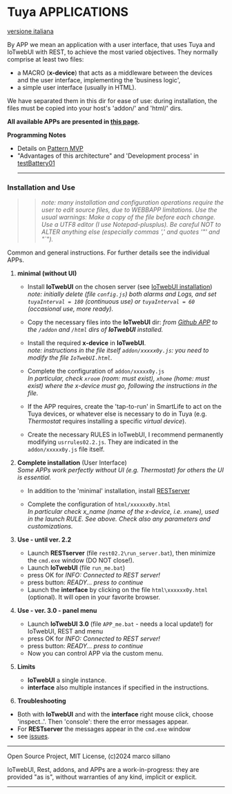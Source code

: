 #  Tuya APPLICATIONS 
[versione italiana](https://github.com/msillano/IoTwebUI/blob/main/APP/LEGGIMI.md)

By APP we mean an application with a user interface, that uses Tuya and IoTwebUI with REST, to achieve the most varied objectives.
They normally comprise at least two files: 
* a MACRO (**x-device**) that acts as a middleware between the devices and the user interface, implementing the 'business logic', 
* a simple user interface (usually in HTML).

We have separated them in this dir for ease of use: during installation, the files must be copied into your host's 'addon/' and 'html/' dirs.

**All available APPs are presented in [this page](https://github.com/msillano/IoTwebUI/blob/main/APP/Overviews.md).**

**Programming Notes**<br>
* Details on [Pattern MVP](https://github.com/msillano/IoTwebUI/blob/main/html/clima01-leggimi.md#pattern-mvp) 
* "Advantages of this architecture" and 'Development process' in [testBattery01](https://github.com/msillano/IoTwebUI/blob/main/addon/TestBattery01_leggimi.pdf) <hr>


### Installation and Use
>>_note: many installation and configuration operations require the user to edit source files, due to WEBBAPP limitations. Use the usual warnings: Make a copy of the file before each change. Use a UTF8 editor (I use Notepad-plusplus). Be careful NOT to ALTER anything else (especially commas ',' and quotes '"' and "`")._

Common and general instructions. For further details see the individual APPs.

1. **minimal (without UI)**
   * Install **IoTwebUI** on the chosen server (see [IoTwebUI installation](https://github.com/msillano/IoTwebUI/blob/main/LEGGIMI22.md#installation))<br>
_note: initially delete (file `config.js`) both alarms and Logs, and set `tuyaInterval = 180` (continuous use) or `tuyaInterval = 60` (occasional use, more ready)._

   * Copy the necessary files into the **IoTwebUI** dir: _from [Github APP](https://github.com/msillano/IoTwebUI/tree/main/APP) to the `/addon` and `/html` dirs of **IoTwebUI** installed._

   * Install the required **x-device** in **IoTwebUI**.<br>
_note: instructions in the file itself `addon/xxxxx0y.js`: you need to modify the file `IoTwebUI.html`._

   * Complete the configuration of `addon/xxxxx0y.js`<br>
_In particular, check `xroom` (room: must exist), `xhome` (home: must exist) where the x-device must go, following the instructions in the file._<br>

   * If the APP requires, create the 'tap-to-run' in SmartLife to act on the Tuya devices, or whatever else is necessary to do in Tuya (e.g. _Thermostat_ requires installing a specific _virtual device_).

   * Create the necessary RULES in IoTwebUI, I recommend permanently modifying `usrrules02.2.js`. They are indicated in the `addon/xxxxx0y.js` file itself.
  
2. **Complete installation** (User Interface)<br>
_Some APPs work perfectly without UI (e.g. Thermostat) for others the UI is essential._

   * In addition to the 'minimal' installation, install [RESTserver](https://github.com/msillano/IoTwebUI/blob/main/RESTserver/READ-ME-REST22.md#installation-and-configuration)

    * Complete the configuration of `html/xxxxxx0y.html`<br> _In particular check x_name (name of the x-device, i.e. `xname`), used in the launch RULE. See above. 
Check also any parameters and customizations._

3. **Use - until ver. 2.2**

   * Launch **RESTserver** (file `rest02.2\run_server.bat`), then minimize the `cmd.exe` window (DO NOT close!).
   * Launch **IoTwebUI** (file `run_me.bat`)
   * press OK for _INFO: Connected to REST server!_
   * press button: _READY... press to continue_
   * Launch the **interface** by clicking on the file `html\xxxxxx0y.html` (optional). It will open in your favorite browser.

3. **Use - ver. 3.0 - panel menu**

   * Launch **IoTwebUI 3.0** (file `APP_me.bat` - needs a local update!) for IoTwebUI, REST and menu
   * press OK for _INFO: Connected to REST server!_
   * press button: _READY... press to continue_
   * Now you can control APP via the custom menu.

4. **Limits** 
   * **IoTwebUI** a single instance.
   * **interface** also multiple instances if specified in the instructions.
    
5. **Troubleshooting**
* Both with **IoTwebUI** and with the **interface** right mouse click, choose 'inspect..'. Then 'console': there the error messages appear.
* For **RESTserver** the messages appear in the `cmd.exe` window
* see [issues](https://github.com/msillano/IoTwebUI/issues).

<hr>
Open Source Project, MIT License, (c)2024 marco sillano

IoTwebUI, Rest, addons, and APPs are a work-in-progress: they are provided "as is", without warranties of any kind, implicit or explicit.
<hr>
